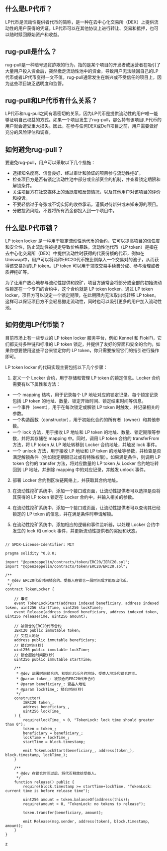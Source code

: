 ## 什么是LP代币？
LP代币是流动性提供者代币的简称，是一种在去中心化交易所（DEX）上提供流动性的用户获得的凭证。LP代币可以在其他协议上进行转让、交易和抵押，也可以随时赎回原始资产和收益。

## rug-pull是什么？
rug-pull是一种暗号通貨詐欺的行为，指的是某个项目的开发者或运营者在吸引了大量用户投入资金后，突然撤走流动性池中的资金，导致用户无法赎回自己的LP代币或者LP代币变得一文不值。rug-pull通常发生在新兴或不受信任的项目上，因为这些项目缺乏透明度和监管。

## rug-pull和LP代币有什么关系？
LP代币和rug-pull之间有着密切的关系，因为LP代币是提供流动性的用户唯一能够证明自己权益的方式。如果一个项目发生了rug-pull，那么持有该项目LP代币的用户就会遭受重大损失。因此，在参与任何DEX或DeFi项目之前，用户需要做好充分的风险评估和调查。

## 如何避免rug-pull？
要避免rug-pull，用户可以采取以下几个措施：

- 选择知名度高、信誉良好、经过审计和验证的项目参与流动性挖矿。
- 检查项目方是否有锁定流动性池中部分或全部资金的机制，并查看锁定期限和解锁条件。
- 关注项目方在社交媒体上的活跃度和反馈情况，以及其他用户对该项目的评价和投诉。
- 不要轻信过于夸张或不切实际的收益承诺，谨慎对待新兴或未知来源的项目。
- 分散投资风险，不要将所有资金都投入到一个项目中。

## 什么是LP代币锁？
LP token locker 是一种用于锁定流动性池代币的合约，它可以提高项目的信任度和安全性，防止流动性被提走导致价格暴跌。流动性池代币（LP token）是指在去中心化交易所（DEX）中提供流动性时获得的代表份额的代币，例如在Uniswap中，用户可以将两种ERC20代币按比例存入一个交易对的池子，从而获得该交易对的LP token。LP token 可以用于领取交易手续费分成、参与治理或者质押挖矿等。

为了让用户放心地参与流动性提供和挖矿，项目方通常会将部分或全部的初始流动性锁定在一个专门的合约中，这个合约就是 LP token locker。通过 LP token locker，项目方可以设定一个锁定期限，在此期限内无法取出或转移 LP token。这样可以保证项目方不会轻易撤走流动性，同时也可以吸引更多的用户加入流动性池。

## 如何使用LP代币锁？

目前市场上有一些专业的 LP token locker 服务平台，例如 Kennel 和 FlokiFi，它们都支持多种链和标准的 LP token 锁定，并提供了友好的界面和安全的合约。如果你想要使用这些平台来锁定你的 LP token，你只需要按照它们的指引进行操作即可。

LP token locker 的代码实现主要包括以下几个步骤：

1. 定义一个 Locker 合约，用于存储和管理 LP token 的锁定信息。Locker 合约需要有以下属性和方法：

- 一个 mapping 结构，用于记录每个 LP 地址对应的锁定记录。每个锁定记录包括 LP token 的地址、数量、锁定开始时间、锁定结束时间等信息。
- 一个事件（event），用于在每次锁定或解锁 LP token 时触发，并记录相关的参数。
- 一个构造函数（constructor），用于初始化合约的所有者（owner）和其他参数。
- 一个 lock 方法，用于接收 LP 地址和 LP token 的地址、数量、锁定期限等参数，并将其存储在 mapping 中。同时，调用 LP token 合约的 transferFrom 方法，将 LP token 从 LP 地址转移到 Locker 合约地址，并触发 lock 事件。
- 一个 unlock 方法，用于接收 LP 地址和 LP token 的地址等参数，并检查是否满足解锁条件（例如锁定期限已过或有特殊权限）。如果满足条件，则调用 LP token 合约的 transfer 方法，将对应数量的 LP token 从 Locker 合约地址转回到 LP 地址，并删除 mapping 中的对应记录，并触发 unlock 事件。

2. 部署 Locker 合约到区块链网络上，并获取其合约地址。

3. 在流动性挖矿系统中，添加一个接口或页面，让流动性提供者可以选择是否将其获得的 LP token 锁定在 Locker 合约中，并输入相关的参数。

4. 在流动性挖矿系统中，添加一个接口或页面，让流动性提供者可以查询其已经锁定的 LP token 的信息，并在满足条件时申请解锁。

5. 在流动性挖矿系统中，添加相应的逻辑和事件监听器，以处理 Locker 合约中发生的 lock 和 unlock 事件，并更新流动性提供者的奖励和状态。

```solidity

// SPDX-License-Identifier: MIT

pragma solidity ^0.8.0;

import "@openzeppelin/contracts/token/ERC20/IERC20.sol";
import "@openzeppelin/contracts/token/ERC20/ERC20.sol";

/**
 * @dev ERC20代币时间锁合约。受益人在锁仓一段时间后才能取出代币。
 */
contract TokenLocker {

    // 事件
    event TokenLockStart(address indexed beneficiary, address indexed token, uint256 startTime, uint256 lockTime);
    event Release(address indexed beneficiary, address indexed token, uint256 releaseTime, uint256 amount);

    // 被锁仓的ERC20代币合约
    IERC20 public immutable token;
    // 受益人地址
    address public immutable beneficiary;
    // 锁仓时间(秒)
    uint256 public immutable lockTime;
    // 锁仓起始时间戳(秒)
    uint256 public immutable startTime;

    /**
     * @dev 部署时间锁合约，初始化代币合约地址，受益人地址和锁仓时间。
     * @param token_: 被锁仓的ERC20代币合约
     * @param beneficiary_: 受益人地址
     * @param lockTime_: 锁仓时间(秒)
     */
    constructor(
        IERC20 token_,
        address beneficiary_,
        uint256 lockTime_
    ) {
        require(lockTime_ > 0, "TokenLock: lock time should greater than 0");
        token = token_;
        beneficiary = beneficiary_;
        lockTime = lockTime_;
        startTime = block.timestamp;

        emit TokenLockStart(beneficiary_, address(token_), block.timestamp, lockTime_);
    }

    /**
     * @dev 在锁仓时间过后，将代币释放给受益人。
     */
    function release() public {
        require(block.timestamp >= startTime+lockTime, "TokenLock: current time is before release time");

        uint256 amount = token.balanceOf(address(this));
        require(amount > 0, "TokenLock: no tokens to release");

        token.transfer(beneficiary, amount);

        emit Release(msg.sender, address(token), block.timestamp, amount);
    }
}
```
z